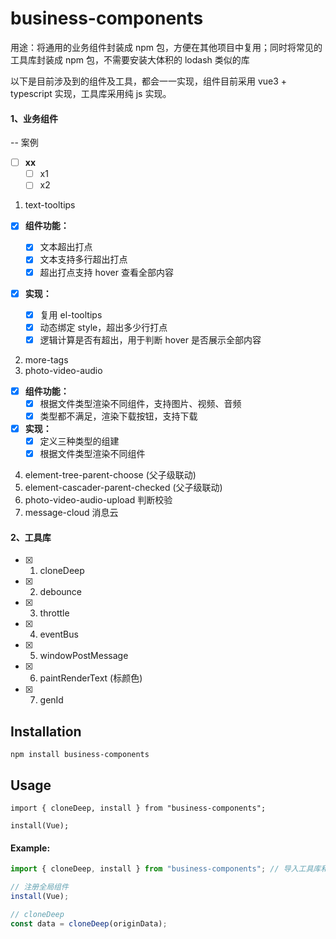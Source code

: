 # business-components

用途：将通用的业务组件封装成 npm 包，方便在其他项目中复用；同时将常见的工具库封装成 npm 包，不需要安装大体积的 lodash 类似的库

以下是目前涉及到的组件及工具，都会一一实现，组件目前采用 vue3 + typescript 实现，工具库采用纯 js 实现。

#### 1、业务组件

-- 案例

- [ ] **xx**
  - [ ] x1
  - [ ] x2

1. text-tooltips

- [x] **组件功能：**
  - [x] 文本超出打点
  - [x] 文本支持多行超出打点
  - [x] 超出打点支持 hover 查看全部内容
- [x] **实现：**

  - [x] 复用 el-tooltips
  - [x] 动态绑定 style，超出多少行打点
  - [x] 逻辑计算是否有超出，用于判断 hover 是否展示全部内容

2. more-tags
3. photo-video-audio

- [x] **组件功能：**
  - [x] 根据文件类型渲染不同组件，支持图片、视频、音频
  - [x] 类型都不满足，渲染下载按钮，支持下载
- [x] **实现：**
  - [x] 定义三种类型的组建
  - [x] 根据文件类型渲染不同组件

4. element-tree-parent-choose (父子级联动)
5. element-cascader-parent-checked (父子级联动)
6. photo-video-audio-upload 判断校验
7. message-cloud 消息云

#### 2、工具库

- [x] 1. cloneDeep
- [x] 2. debounce
- [x] 3. throttle
- [x] 4. eventBus
- [x] 5. windowPostMessage
- [x] 6. paintRenderText (标颜色)
- [x] 7. genId

## Installation

```
npm install business-components
```

## Usage

`import { cloneDeep, install } from "business-components";`

`install(Vue);`

#### Example:

```javascript
import { cloneDeep, install } from "business-components"; // 导入工具库和组件

// 注册全局组件
install(Vue);

// cloneDeep
const data = cloneDeep(originData);
```
